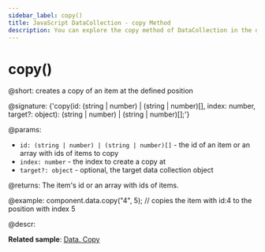 ```yaml
---
sidebar_label: copy()
title: JavaScript DataCollection - copy Method 
description: You can explore the copy method of DataCollection in the documentation of the DHTMLX JavaScript UI library. Browse developer guides and API reference, try out code examples and live demos, and download a free 30-day evaluation version of DHTMLX Suite.
---
```


# copy()

@short: creates a copy of an item at the defined position

@signature: {'copy(id: (string | number) | (string | number)[], index: number, target?: object): (string | number) | (string | number)[];'}

@params:
- `id: (string | number) | (string | number)[]` - the id of an item or an array with ids of items to copy
- `index: number` - the index to create a copy at
- `target?: object` - optional, the target data collection object

@returns:
The item's id or an array with ids of items.

@example:
component.data.copy("4", 5); // copies the item with id:4 to the position with index 5

@descr:

**Related sample**: [Data. Copy](https://snippet.dhtmlx.com/9rws8r05)